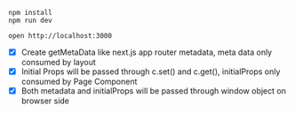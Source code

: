 ```
npm install
npm run dev
```

```
open http://localhost:3000
```

- [x] Create getMetaData like next.js app router metadata, meta data only consumed by layout
- [x] Initial Props will be passed through c.set() and c.get(), initialProps only consumed by Page Component
- [x] Both metadata and initialProps will be passed through window object on browser side
